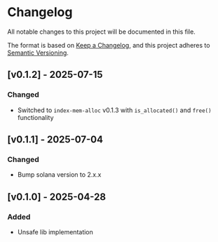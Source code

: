 # Changelog

All notable changes to this project will be documented in this file.

The format is based on [Keep a Changelog](https://keepachangelog.com/en/1.1.0/),
and this project adheres to [Semantic Versioning](https://semver.org/spec/v2.0.0.html).

## [v0.1.2] - 2025-07-15

### Changed

- Switched to `index-mem-alloc` v0.1.3 with `is_allocated()` and `free()` functionality

## [v0.1.1] - 2025-07-04

### Changed

- Bump solana version to 2.x.x

## [v0.1.0] - 2025-04-28

### Added

- Unsafe lib implementation